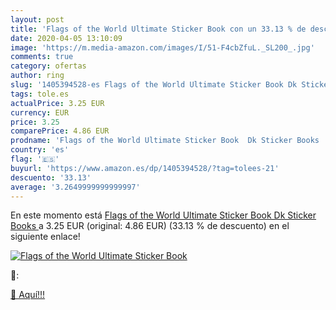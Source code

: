 ```yaml
---
layout: post
title: 'Flags of the World Ultimate Sticker Book con un 33.13 % de descuento'
date: 2020-04-05 13:10:09
image: 'https://m.media-amazon.com/images/I/51-F4cbZfuL._SL200_.jpg'
comments: true
category: ofertas
author: ring
slug: '1405394528-es Flags of the World Ultimate Sticker Book Dk Sticker Books'
tags: tole.es
actualPrice: 3.25 EUR
currency: EUR
price: 3.25
comparePrice: 4.86 EUR
prodname: 'Flags of the World Ultimate Sticker Book  Dk Sticker Books '
country: 'es'
flag: '🇪🇸'
buyurl: 'https://www.amazon.es/dp/1405394528/?tag=tolees-21'
descuento: '33.13'
average: '3.2649999999999997'
---
```


En este momento está [Flags of the World Ultimate Sticker Book  Dk Sticker Books ](https://www.amazon.es/dp/1405394528/?tag=tolees-21) a 3.25 EUR (original: 4.86 EUR) (33.13 %  de descuento) en el siguiente enlace!

[![Flags of the World Ultimate Sticker Book](https://m.media-amazon.com/images/I/51-F4cbZfuL._SL200_.jpg)](https://www.amazon.es/dp/1405394528/?tag=tolees-21)

🔎:


[🛒 Aquí!!!](https://www.amazon.es/dp/1405394528/?tag=tolees-21)
